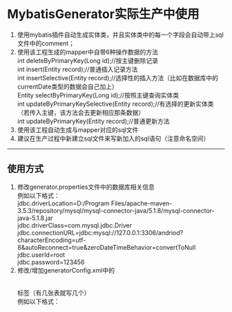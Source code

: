 # MybatisGenerator实际生产中使用
1. 使用mybatis插件自动生成实体类，并且实体类中的每一个字段会自动带上sql文件中的comment；
2. 使用该工程生成的mapper中自带6种操作数据的方法  
    int deleteByPrimaryKey(Long id);//按主键删除记录  
    int insert(Entity record);//普通插入记录方法  
    int insertSelective(Entity record);//选择性的插入方法（比如在数据库中的currentDate类型的数据会自己加上）  
    Entity selectByPrimaryKey(Long id);//按照主键查询实体类  
    int updateByPrimaryKeySelective(Entity record);//有选择的更新实体类（若传入主键，该方法会去更新相应那条数据）  
    int updateByPrimaryKey(Entity record);//普通更新方法  
 3. 使用该工程自动生成与mapper对应的sql文件
 4. 建议在生产过程中新建立sql文件来写新加入的sql语句（注意命名空间）  
 -----------------------------------------------------------------------------------------------------------------------------
## 使用方式
1. 修改generator.properties文件中的数据库相关信息  
例如以下格式：  
jdbc.driverLocation=D:/Program Files/apache-maven-3.5.3/repository/mysql/mysql-connector-java/5.1.8/mysql-connector-java-5.1.8.jar  
jdbc.driverClass=com.mysql.jdbc.Driver  
jdbc.connectionURL=jdbc:mysql://127.0.0.1:3306/andriod?characterEncoding=utf-8&autoReconnect=true&zeroDateTimeBehavior=convertToNull  
jdbc.userId=root  
jdbc.password=123456  
2. 修改/增加generatorConfig.xml中的<table></table>标签（有几张表就写几个）  
例如以下格式：  
  <table tableName="uri_user_info"  
               enableCountByExample="false"  
               enableUpdateByExample="false"  
               enableDeleteByExample="false"  
               enableSelectByExample="false"  
               selectByExampleQueryId="false"  
               domainObjectName="UriUserInfoEntity">  
  </table>


